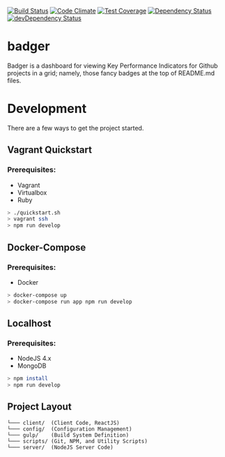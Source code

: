 [![Build Status](https://travis-ci.org/atsid/badger.svg?branch=master)](https://travis-ci.org/atsid/badger)
[![Code Climate](https://codeclimate.com/github/atsid/badger/badges/gpa.svg)](https://codeclimate.com/github/atsid/badger)
[![Test Coverage](https://codeclimate.com/github/atsid/badger/badges/coverage.svg)](https://codeclimate.com/github/atsid/badger/coverage)
[![Dependency Status](https://david-dm.org/atsid/badger.svg)](https://david-dm.org/atsid/badger)
[![devDependency Status](https://david-dm.org/atsid/badger/dev-status.svg)](https://david-dm.org/atsid/badger#info=devDependencies)

# badger

Badger is a dashboard for viewing Key Performance Indicators for Github projects in a grid; namely, those fancy badges at the top of README.md files.

# Development
There are a few ways to get the project started. 

## Vagrant Quickstart
### Prerequisites:
 * Vagrant
 * Virtualbox
 * Ruby
```bash
> ./quickstart.sh
> vagrant ssh
> npm run develop
```

## Docker-Compose
### Prerequisites:
 * Docker
```bash
> docker-compose up
> docker-compose run app npm run develop
```

## Localhost
### Prerequisites:
 * NodeJS 4.x
 * MongoDB
```bash
> npm install 
> npm run develop
```

## Project Layout
    └─── client/  (Client Code, ReactJS)
    └─── config/  (Configuration Management)
    └─── gulp/    (Build System Definition) 
    └─── scripts/ (Git, NPM, and Utility Scripts)
    └─── server/  (NodeJS Server Code)
